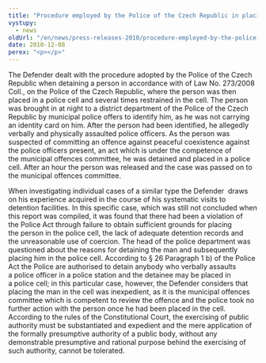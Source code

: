 ```yaml
---
title: "Procedure employed by the Police of the Czech Republic in placing detainees in police cells"
vystupy:
  - news
oldUrl: "/en/news/press-releases-2010/procedure-employed-by-the-police-of-the-czech-republic-in-placing-detainees-in-police-cells/"
date: 2010-12-08
perex: "<p></p>"
---
```


<!-- imported from the old website -->

<p>The Defender dealt with the procedure adopted by the Police of the Czech Republic when detaining a person in accordance with of Law No. 273/2008 Coll., on the Police of the Czech Republic, where the person was then placed in a police cell and several times restrained in the cell. The person was brought in at night to a district department of the Police of the Czech Republic by municipal police offers to identify him, as he was not carrying an identity card on him. After the person had been identified, he allegedly verbally and physically assaulted police officers. As the person was suspected of committing an offence against peaceful coexistence against the police officers present, an act which is under the competence of the municipal offences committee, he was detained and placed in a police cell. After an hour the person was released and the case was passed on to the municipal offences committee.</p><p>When investigating individual cases of a similar type the Defender  draws on his experience acquired in the course of his systematic visits to detention facilities. In this specific case, which was still not concluded when this report was compiled, it was found that there had been a violation of the Police Act through failure to obtain sufficient grounds for placing the person in the police cell, the lack of adequate detention records and the unreasonable use of coercion. The head of the police department was questioned about the reasons for detaining the man and subsequently placing him in the police cell. According to § 26 Paragraph 1 b) of the Police Act the Police are authorised to detain anybody who verbally assaults a police officer in a police station and the detainee may be placed in a police cell; in this particular case, however, the Defender considers that placing the man in the cell was inexpedient, as it is the municipal offences committee which is competent to review the offence and the police took no further action with the person once he had been placed in the cell. According to the rules of the Constitutional Court, the exercising of public authority must be substantiated and expedient and the mere application of the formally presumptive authority of a public body, without any demonstrable presumptive and rational purpose behind the exercising of such authority, cannot be tolerated.</p>
